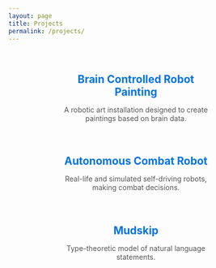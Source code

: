 ```yaml
---
layout: page
title: Projects
permalink: /projects/
---
```


<div style="display: flex; flex-wrap: wrap; justify-content: center; gap: 20px; margin-top: 30px;">
  <div style="width: 300px; text-align: center;">
    <h3><a href="/projects/brain-controlled-robot-painting/">Brain Controlled Robot Painting</a></h3>
    <p>A robotic art installation designed to create paintings based on brain data.</p>
  </div>

  <div style="width: 300px; text-align: center;">
    <h3><a href="/projects/autonomous-combat-robot/">Autonomous Combat Robot</a></h3>
    <p>Real-life and simulated self-driving robots, making combat decisions.</p>
  </div>

  <div style="width: 300px; text-align: center;">
    <h3><a href="/projects/mudskip/">Mudskip</a></h3>
    <p>Type-theoretic model of natural language statements.</p>
  </div>
</div>


<style>
  h1 {
    font-size: 2.5em;
    margin-bottom: 0.5em;
  }
  h3 {
    font-size: 1.5em;
    margin-bottom: 0.3em;
  }
  p {
    font-size: 1em;
    color: #555;
  }
  a {
    color: #0073e6;
    text-decoration: none;
  }
  a:hover {
    text-decoration: underline;
  }
</style>

